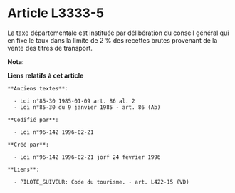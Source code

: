 # Article L3333-5

La taxe départementale est instituée par délibération du conseil général qui en fixe le taux dans la limite de 2 % des
recettes brutes provenant de la vente des titres de transport.

**Nota:**



**Liens relatifs à cet article**

	**Anciens textes**:

	  - Loi n°85-30 1985-01-09 art. 86 al. 2
	  - Loi n°85-30 du 9 janvier 1985 - art. 86 (Ab)

	**Codifié par**:

	  - Loi n°96-142 1996-02-21

	**Créé par**:

	  - Loi n°96-142 1996-02-21 jorf 24 février 1996

	**Liens**:

	  - PILOTE_SUIVEUR: Code du tourisme. - art. L422-15 (VD)

